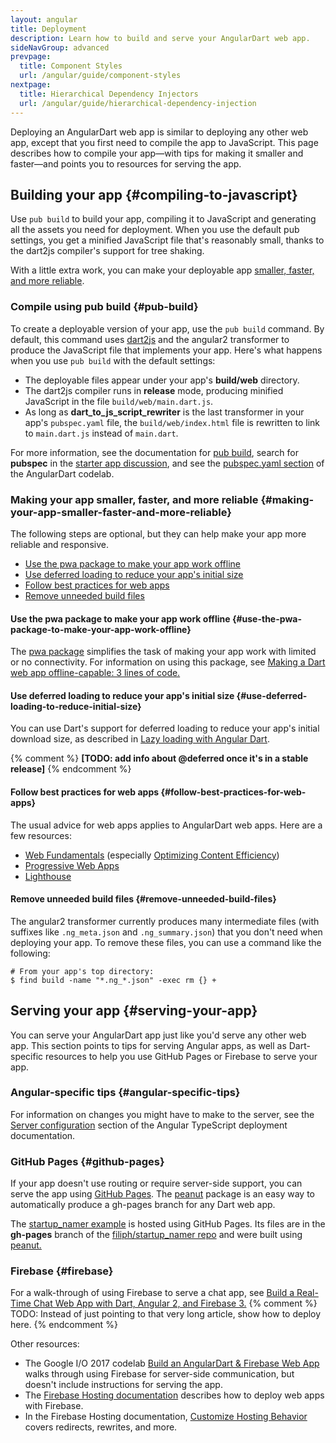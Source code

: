 ```yaml
---
layout: angular
title: Deployment
description: Learn how to build and serve your AngularDart web app.
sideNavGroup: advanced
prevpage:
  title: Component Styles
  url: /angular/guide/component-styles
nextpage:
  title: Hierarchical Dependency Injectors
  url: /angular/guide/hierarchical-dependency-injection
---
```

Deploying an AngularDart web app is similar to deploying any other web app,
except that you first need to compile the app to JavaScript.
This page describes how to compile your app—with
tips for making it smaller and faster—and
points you to resources for serving the app.


## Building your app {#compiling-to-javascript}

Use `pub build` to build your app,
compiling it to JavaScript and generating all the assets
you need for deployment.
When you use the default pub settings,
you get a minified JavaScript file that's reasonably small,
thanks to the dart2js compiler's support for tree shaking.

With a little extra work, you can make your deployable app
[smaller, faster, and more reliable](#making-your-app-smaller-faster-and-more-reliable).


### Compile using pub build {#pub-build}

To create a deployable version of your app, use the `pub build` command.
By default, this command uses
[dart2js](/tools/dart2js) and the angular2 transformer to
produce the JavaScript file that implements your app. 
Here's what happens when you use `pub build` with the default settings:

* The deployable files appear under your app's **build/web** directory.
* The dart2js compiler runs in **release** mode,
  producing minified JavaScript in the file `build/web/main.dart.js`.
* As long as **dart_to_js_script_rewriter** is
  the last transformer in your app's `pubspec.yaml` file,
  the `build/web/index.html` file is rewritten to link to `main.dart.js`
  instead of `main.dart`.

For more information, see the documentation for
[pub build](/tools/pub/pub-build),
search for **pubspec** in the
[starter app discussion](/angular/tutorial/toh-pt0), and see the
[pubspec.yaml section](/codelabs/ng2/1-skeleton#pubspecyaml)
of the AngularDart codelab.

### Making your app smaller, faster, and more reliable {#making-your-app-smaller-faster-and-more-reliable}

The following steps are optional,
but they can help make your app more reliable and responsive.

* [Use the pwa package to make your app work offline](#use-the-pwa-package-to-make-your-app-work-offline)
* [Use deferred loading to reduce your app's initial size](#use-deferred-loading-to-reduce-initial-size)
* [Follow best practices for web apps](#follow-best-practices-for-web-apps)
* [Remove unneeded build files](#remove-unneeded-build-files)


#### Use the pwa package to make your app work offline {#use-the-pwa-package-to-make-your-app-work-offline}

The [pwa package](https://pub.dartlang.org/packages/pwa) simplifies the task of
making your app work with limited or no connectivity.
For information on using this package, see
[Making a Dart web app offline-capable: 3 lines of code.](https://medium.com/dartlang/making-a-dart-web-app-offline-capable-3-lines-of-code-e980010a7815)


#### Use deferred loading to reduce your app's initial size {#use-deferred-loading-to-reduce-initial-size}

You can use Dart's support for deferred loading to
reduce your app's initial download size, as described in
[Lazy loading with Angular Dart](https://medium.com/@matanlurey/lazy-loading-with-angular-dart-14f58004f988).

{% comment %}
**[TODO: add info about @deferred once it's in a stable release]**
{% endcomment %}


#### Follow best practices for web apps {#follow-best-practices-for-web-apps}

The usual advice for web apps applies to AngularDart web apps.
Here are a few resources:

* [Web Fundamentals](https://developers.google.com/web/fundamentals/) (especially [Optimizing Content Efficiency](https://developers.google.com/web/fundamentals/performance/optimizing-content-efficiency/))
* [Progressive Web Apps](https://developers.google.com/web/progressive-web-apps/)
* [Lighthouse](https://developers.google.com/web/tools/lighthouse/)


#### Remove unneeded build files {#remove-unneeded-build-files}

The angular2 transformer currently produces many intermediate
files (with suffixes like `.ng_meta.json` and `.ng_summary.json`)
that you don't need when deploying your app.
To remove these files, you can use a command like the following:

```shell
# From your app's top directory:
$ find build -name "*.ng_*.json" -exec rm {} +
```


## Serving your app {#serving-your-app}

You can serve your AngularDart app just like you'd serve any other web app.
This section points to tips for serving Angular apps,
as well as Dart-specific resources to help you use GitHub Pages or Firebase
to serve your app.


### Angular-specific tips {#angular-specific-tips}

For information on changes you might have to make to the server, see the
[Server configuration](https://angular.io/guide/deployment#server-configuration)
section of the Angular TypeScript deployment documentation.


### GitHub Pages {#github-pages}

If your app doesn't use routing or require server-side support,
you can serve the app using [GitHub Pages](https://pages.github.com/).
The [peanut](https://pub.dartlang.org/packages/peanut) package is
an easy way to automatically produce a gh-pages branch for any Dart web app.

The [startup_namer example](https://filiph.github.io/startup_namer/)
is hosted using GitHub Pages.
Its files are in the **gh-pages** branch of the
[filiph/startup_namer repo](https://github.com/filiph/startup_namer)
and were built using [peanut.](https://pub.dartlang.org/packages/peanut)


### Firebase {#firebase}

For a walk-through of using Firebase to serve a chat app, see
[Build a Real-Time Chat Web App with Dart, Angular 2, and Firebase 3.](http://dart.academy/build-a-real-time-chat-web-app-with-dart-angular-2-and-firebase-3/)
{% comment %}
TODO: Instead of just pointing to that very long article,
show how to deploy here.
{% endcomment %}

Other resources:

* The Google I/O 2017 codelab
  [Build an AngularDart & Firebase Web App](https://codelabs.developers.google.com/codelabs/angulardart-firebase-web-app/)
  walks through using Firebase for server-side communication,
  but doesn't include instructions for serving the app.
* The [Firebase Hosting documentation](https://firebase.google.com/docs/hosting/)
  describes how to deploy web apps with Firebase.
* In the Firebase Hosting documentation,
  [Customize Hosting Behavior](https://firebase.google.com/docs/hosting/url-redirects-rewrites)
  covers redirects, rewrites, and more.
